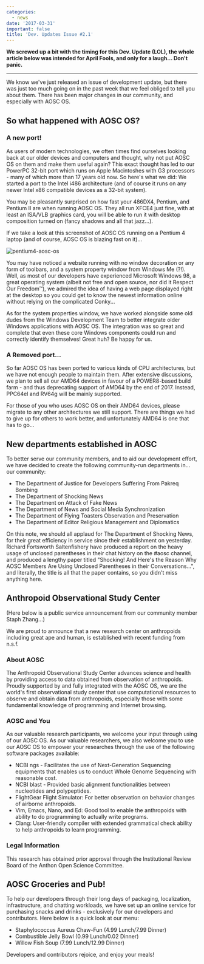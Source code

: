 ```yaml
---
categories:
  - news
date: '2017-03-31'
important: false
title: 'Dev. Updates Issue #2.1'
---
```



**We screwed up a bit with the timing for this Dev. Update (LOL), the whole article below was intended for April Fools, and only for a laugh... Don't panic.**

---------------------------------------

We know we've just released an issue of development update, but there was just too much going on in the past week that we feel obliged to tell you about them. There has been major changes in our community, and especially with AOSC OS.

So what happened with AOSC OS?
---------------------------------------

### A new port!

As users of modern technologies, we often times find ourselves looking back at our older devices and computers and thought, why not put AOSC OS on them and make them useful again? This exact thought has led to our PowerPC 32-bit port which runs on Apple Macintoshes with G3 processors - many of which more than 17 years old now. So here's what we did: We started a port to the Intel i486 architecture (and of course it runs on any newer Intel x86 compatible devices as a 32-bit system).

You may be pleasantly surprised on how fast your 486DX4, Pentium, and Pentium II are when running AOSC OS. They all run XFCE4 just fine, with at least an ISA/VLB graphics card, you will be able to run it with desktop composition turned on (fancy shadows and all that jazz...).

If we take a look at this screenshot of AOSC OS running on a Pentium 4 laptop (and of course, AOSC OS is blazing fast on it)...

![pentium4-aosc-os](/assets/i/news/april-fools-2017.png)

You may have noticed a website running with no window decoration or any form of toolbars, and a system property window from Windows Me (?!). Well, as most of our developers have experienced Microsoft Windows 98, a great operating system (albeit not free and open source, nor did it Respect Our Freedom™), we admired the idea of having a web page displayed right at the desktop so you could get to know the newest information online without relying on the complicated Conky...

As for the system properties window, we have worked alongside some old dudes from the Windows Development Team to better integrate older Windows applications with AOSC OS. The integration was so great and complete that even these core Windows components could run and correctly identify themselves! Great huh? Be happy for us.

### A Removed port...

So far AOSC OS has been ported to various kinds of CPU architectures, but we have not enough people to maintain them. After extensive discussions, we plan to sell all our AMD64 devices in favour of a POWER8-based build farm - and thus deprecating support of AMD64 by the end of 2017. Instead, PPC64el and RV64g will be mainly supported.

For those of you who uses AOSC OS on their AMD64 devices, please migrate to any other architectures we still support. There are things we had to give up for others to work better, and unfortunately AMD64 is one that has to go...

New departments established in AOSC
---------------------------------------------

To better serve our community members, and to aid our development effort, we have decided to create the following community-run departments in... our community:

- The Department of Justice for Developers Suffering From Pakreq Bombing
- The Department of Shocking News
- The Department on Attack of Fake News
- The Department of News and Social Media Synchronization
- The Department of Flying Toasters Observation and Preservation
- The Department of Editor Religious Management and Diplomatics

On this note, we should all applaud for The Department of Shocking News, for their great efficiency in service since their establishment on yesterday. Richard Fortsworth Saltenfishery have produced a report on the heavy usage of unclosed parentheses in their chat history on the #aosc channel, and produced a lengthy paper titled "Shocking! And Here's the Reason Why AOSC Members Are Using Unclosed Parentheses in their Conversations...", and literally, the title is all that the paper contains, so you didn't miss anything here.

Anthropoid Observational Study Center
-------------------------------------

(Here below is a public service announcement from our community member Staph Zhang...)

We are proud to announce that a new research center on anthropoids including great ape and human, is established with recent funding from n.s.f.

### About AOSC

The Anthropoid Observational Study Center advances science and health by providing access to data obtained from observation of anthropoids. Proudly supported by and fully integrated with the AOSC OS, we are the world's first observational study center that use computational resources to observe and obtain data from anthropoids, especially those with some fundamental knowledge of programming and Internet browsing.

### AOSC and You

As our valuable research participants, we welcome your input through using of our AOSC OS. As our valuable researchers, we also welcome you to use our AOSC OS to empower your researches through the use of the following software packages available:

- NCBI ngs - Facilitates the use of Next-Generation Sequencing equipments that enables us to conduct Whole Genome Sequencing with reasonable cost.
- NCBI blast - Provided basic alignment functionalities between nucleotides and polypeptides.
- FlightGear Flight Simulator: For better observation on behavior changes of airborne anthropoids.
- Vim, Emacs, Nano, and Ed: Good tool to enable the anthropoids with ability to do programming to actually write programs.
- Clang: User-friendly compiler with extended grammatical check ability to help anthropoids to learn programming.

### Legal Information

This research has obtained prior approval through the Institutional Review Board of the Anthon Open Science Committee.

AOSC Groceries and Pub!
-----------------------------

To help our developers through their long days of packaging, localization, infrastructure, and chatting workloads, we have set up an online service for purchasing snacks and drinks - exclusively for our developers and contributors. Here below is a quick look at our menu:

- Staphylococcus Aureus Chaw-Fun (4.99 Lunch/7.99 Dinner)
- Combustible Jelly Bowl (0.99 Lunch/0.02 Dinner)
- Willow Fish Soup (7.99 Lunch/12.99 Dinner)

Developers and contributors rejoice, and enjoy your meals!
